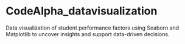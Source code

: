 # CodeAlpha_datavisualization
Data visualization of student performance factors using Seaborn and Matplotlib to uncover insights and support data-driven decisions.
